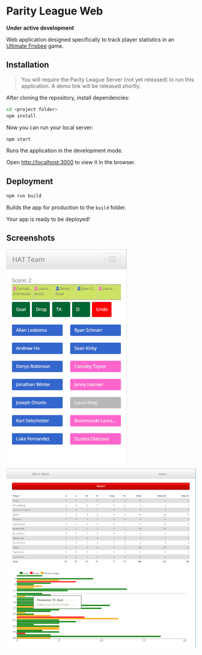 # Parity League Web

__Under active development__

Web application designed specifically to track player statistics in an [Ultimate Frisbee](https://en.wikipedia.org/wiki/Ultimate_(sport)) game.

## Installation

>You will require the Parity League Server (not yet released) to run this application.
>A demo link will be released shortly.

After cloning the repository, install dependencies:
```sh
cd <project folder>
npm install
```

Now you can run your local server:
```sh
npm start
```
Runs the application in the development mode.  

Open [http://localhost:3000](http://localhost:3000) to view it in the browser.

## Deployment 

```sh
npm run build
```
Builds the app for production to the `build` folder.

Your app is ready to be deployed!

## Screenshots

![Alt text](/ss_track.png?raw=true "Record Player Statistics")

![Alt text](/ss_result.png?raw=true "Game Result")
